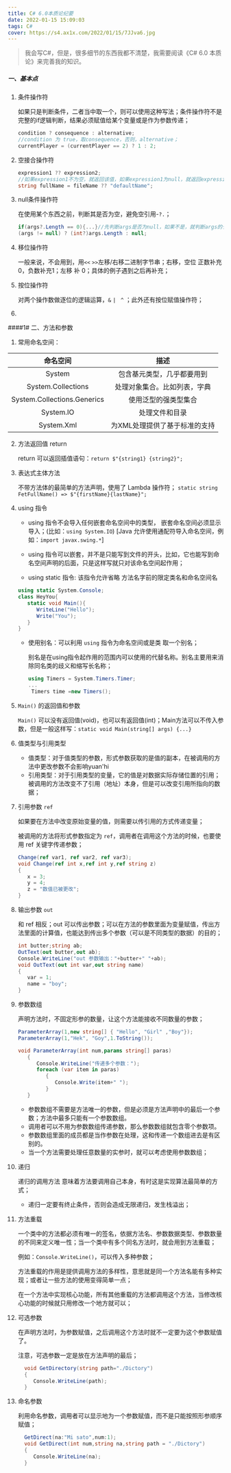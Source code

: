 ```yaml
---
title: C# 6.0本质论纪要
date: 2022-01-15 15:09:03
tags: C#
cover: https://s4.ax1x.com/2022/01/15/7JJva6.jpg
---
```


> 我会写C#，但是，很多细节的东西我都不清楚，我需要阅读《C# 6.0 本质论》来完善我的知识。

##### 一、基本点

1. 条件操作符

   如果只是判断条件，二者当中取一个，则可以使用这种写法；条件操作符不是完整的if逻辑判断，结果必须赋值给某个变量或是作为参数传递；

   ```c#
   condition ? consequence : alternative; 
   //condition 为 true，取consequence，否则，alternative；
   currentPlayer = (currentPlayer == 2) ? 1 : 2;
   ```

2. 空接合操作符

   ```c#
   expression1 ?? expression2;
   //如果expression1不为空，就返回该值，如果expression1为null，就返回expression2的值；
   string fullName = fileName ?? "defaultName";
   ```

3. null条件操作符

   在使用某个东西之前，判断其是否为空，避免空引用-`?.`；

   ```c#
   if(args?.Length == 0){...}//先判断args是否为null，如果不是，就判断args的长度是否为 0；等价于：
   (args != null) ? (int?)args.Length : null;
   ```

   

4. 移位操作符

   一般来说，不会用到，用`<<` `>>`左移/右移二进制字节串；右移，空位 正数补充0，负数补充1；左移 补 0；具体的例子遇到之后再补充；

5. 按位操作符

   对两个操作数做逐位的逻辑运算，`&`  `|` ` ^`  ；此外还有按位赋值操作符；

6. 

####1# 二、方法和参数

1. 常用命名空间：

|          命名空间           |             描述             |
| :-------------------------: | :--------------------------: |
|           System            |  包含基元类型，几乎都要用到  |
|     System.Collections      | 处理对象集合。比如列表，字典 |
| System.Collections.Generics |     使用泛型的强类型集合     |
|    System.IO                    |          处理文件和目录                    |
|System.Xml|为XML处理提供了基于标准的支持|

2. 方法返回值 return

   return 可以返回插值语句：`return $"{string1} {string2}";`

3. 表达式主体方法

   不带方法体的最简单的方法声明，使用了 Lambda 操作符；
   `static string FetFullName() => $"{firstName}{lastName}";`

4. using 指令

   - using 指令不会导入任何嵌套命名空间中的类型， 嵌套命名空间必须显示导入；(比如：`using System.IO`)
    [Java 允许使用通配符导入命名空间，例如：`import javax.swing.*`]

   - using 指令可以嵌套，并不是只能写到文件的开头，比如，它也能写到命名空间声明的后面，只是这样写就只对该命名空间起作用；
   - using static 指令:
     该指令允许省略 方法名字前的限定类名和命名空间名
   ```C#
   using static System.Console;
   class HeyYou{
      static void Main(){
         WriteLine("Hello");
         Write("You");
      }
   }
   ```
   - 使用别名：可以利用 `using` 指令为命名空间或是类 取一个别名；

      别名是在using指令起作用的范围内可以使用的代替名称。别名主要用来消除同名类的歧义和缩写长名称；
      ```c#
      using Timers = System.Timers.Timer;
      ...
       Timers time =new Timers();
      ```
5. `Main()` 的返回值和参数

   `Main()` 可以没有返回值(void)，也可以有返回值(int)；Main方法可以不传入参数，但是一般这样写：`static void Main(string[] args) {...}`
   
6. 值类型与引用类型
   - 值类型：对于值类型的参数，形式参数获取的是值的副本，在被调用的方法中更改参数不会影响yuan'hi
   - 引用类型：对于引用类型的变量，它的值是对数据实际存储位置的引用；被调用的方法改变不了引用（地址）本身，但是可以改变引用所指向的数据；

7. 引用参数 `ref` 

   如果要在方法中改变原始变量的值，则需要以传引用的方式传递变量；

   被调用的方法将形式参数指定为 `ref`，调用者在调用这个方法的时候，也要使用 ref 关键字传递参数；
   ``` c#
   Change(ref var1, ref var2, ref var3);
   void Change(ref int x,ref int y,ref string z)
   {
      x = 3;
      y = 4;
      z = "数值已被更改";
   }
   ```

8. 输出参数 `out`
   
   和 ref 相反；out 可以传出参数；可以在方法的参数里面为变量赋值，传出方法里面的计算值，也能达到传出多个参数（可以是不同类型的数据）的目的；
   ```c#
   int butter;string ab;
   OutText(out butter,out ab);
   Console.WriteLine("out 参数输出："+butter+" "+ab);
   void OutText(out int var,out string name)
   {
      var = 1;
      name = "boy";
   }
   ```
9. 参数数组

   声明方法时，不固定形参的数量，让这个方法能接收不同数量的参数；
   ```c#
   ParameterArray(1,new string[] { "Hello", "Girl" ,"Boy"});
   ParameterArray(1,"Hek", "Goy",1.ToString());
   
   void ParameterArray(int num,params string[] paras)
      {
         Console.WriteLine("传递多个参数：");
         foreach (var item in paras)
            {        
               Console.Write(item+" ");
            }
      }
   ```
   - 参数数组不需要是方法唯一的参数，但是必须是方法声明中的最后一个参数；方法中最多只能有一个参数数组。
   - 调用者可以不用为参数数组传递参数，那么参数数组就包含零个参数项。
   - 参数数组里面的成员都是当作参数在处理，这和传递一个数组进去是有区别的。
   - 当一个方法需要处理任意数量的实参时，就可以考虑使用参数数组；

10. 递归

    递归的调用方法 意味着方法要调用自己本身，有时这是实现算法最简单的方式；
    - 递归一定要有终止条件，否则会造成无限递归，发生栈溢出；   

11. 方法重载
    
    一个类中的方法都必须有唯一的签名，依据方法名、参数数据类型、参数数量的不同来定义唯一性；当一个类中有多个同名方法时，就会用到方法重载；

    例如：`Console.WriteLine()`，可以传入多种参数；

    方法重载的作用是提供调用方法的多样性，意思就是同一个方法名能有多种实现；或者让一些方法的使用变得简单一点；

    在一个方法中实现核心功能，所有其他重载的方法都调用这个方法，当修改核心功能的时候就只用修改一个地方就可以；

12. 可选参数
    
    在声明方法时，为参数赋值，之后调用这个方法时就不一定要为这个参数赋值了。

    注意，可选参数一定是放在方法声明的最后；
    ```C#
      void GetDirectory(string path="./Dictory")
      {
         Console.WriteLine(path);
      }
    ```

13. 命名参数

    利用命名参数，调用者可以显示地为一个参数赋值，而不是只能按照形参顺序赋值；
    ```c#
      GetDirect(na:"Mi sato",num:1);
      void GetDirect(int num,string na,string path = "./Dictory")
      {
         Console.WriteLine(na);
      }
    ```

  


